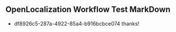 ## OpenLocalization Workflow Test MarkDown
* df8926c5-287a-4922-85a4-b916bcbce074 thanks!

<!--HONumber=Aug16_HO4-->


